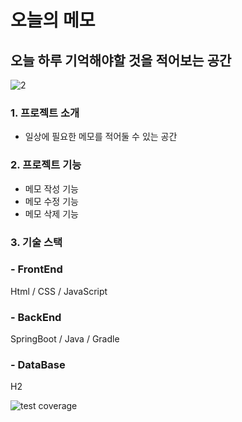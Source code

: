# 오늘의 메모

## 오늘 하루 기억해야할 것을 적어보는 공간

![2](https://user-images.githubusercontent.com/116028857/202921022-d69f0562-3912-47db-8a3b-13b1f5b1e3ef.JPG)


### 1. 프로젝트 소개
- 일상에 필요한 메모를 적어둘 수 있는 공간
### 2. 프로젝트 기능
- 메모 작성 기능
- 메모 수정 기능
- 메모 삭제 기능

### 3. 기술 스택
### - FrontEnd

Html / CSS / JavaScript

### - BackEnd

SpringBoot / Java / Gradle

### - DataBase

H2


![test coverage](.github/badges/jacoco.svg)
